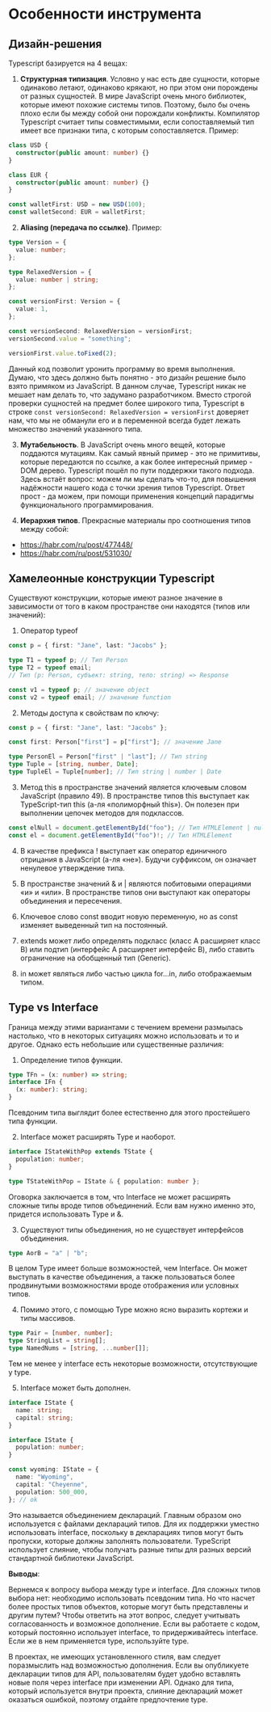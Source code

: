 # Особенности инструмента

## Дизайн-решения

Typescript базируется на 4 вещах:

1. **Структурная типизация**. Условно у нас есть две сущности, которые одинаково летают, одинаково крякают, но при этом они порождены
   от разных сущностей. В мире JavaScript очень много библиотек, которые имеют похожие системы типов. Поэтому, было бы очень плохо
   если бы между собой они порождали конфликты.
   Компилятор Typescript считает типы совместимыми, если сопоставляемый тип имеет все признаки типа, с которым сопоставляется.
   Пример:

```ts
class USD {
  constructor(public amount: number) {}
}

class EUR {
  constructor(public amount: number) {}
}

const walletFirst: USD = new USD(100);
const walletSecond: EUR = walletFirst;
```

2. **Aliasing (передача по ссылке)**. Пример:

```ts
type Version = {
  value: number;
};

type RelaxedVersion = {
  value: number | string;
};

const versionFirst: Version = {
  value: 1,
};

const versionSecond: RelaxedVersion = versionFirst;
versionSecond.value = "something";

versionFirst.value.toFixed(2);
```

Данный код позволит уронить программу во время выполнения. Думаю, что здесь должно быть понятно - это дизайн решение было взято примяком
из JavaScript. В данном случае, Typescript никак не мешает нам делать то, что задумано разработчиком. Вместо строгой проверки сущностей
на предмет более широкого типа, Typescript в строке `const versionSecond: RelaxedVersion = versionFirst` доверяет нам, что мы не обманули его
и в переменной всегда будет лежать множество значений указанного типа.

3. **Мутабельность**. В JavaScript очень много вещей, которые поддаются мутациям. Как самый явный пример - это не примитивы,
   которые передаются по ссылке, а как более интересный пример - DOM дерево. Typescript пошёл по пути поддержки такого подхода.
   Здесь встаёт вопрос: можем ли мы сделать что-то, для повышения надёжности нашего кода с точки зрения типов Typescript.
   Ответ прост - да можем, при помощи применения концепций парадигмы функционального программирования.

4. **Иерархия типов**. Прекрасные материалы про соотношения типов между собой:

- <https://habr.com/ru/post/477448/>
- <https://habr.com/ru/post/531030/>

## Хамелеонные конструкции Typescript

Существуют конструкции, которые имеют разное значение в зависимости
от того в каком пространстве они находятся (типов или значений):

1. Оператор typeof

```ts
const p = { first: "Jane", last: "Jacobs" };

type T1 = typeof p; // Тип Person
type T2 = typeof email;
// Тип (p: Person, субъект: string, тело: string) => Response

const v1 = typeof p; // значение object
const v2 = typeof email; // значение function
```

2. Методы доступа к свойствам по ключу:

```ts
const p = { first: "Jane", last: "Jacobs" };

const first: Person["first"] = p["first"]; // значение Jane

type PersonEl = Person["first" | "last"]; // Тип string
type Tuple = [string, number, Date];
type TupleEl = Tuple[number]; // Тип string | number | Date
```

3. Метод this в пространстве значений является ключевым словом
   JavaScript (правило 49). В пространстве типов this выступает как
   TypeScript-тип this (а-ля «полиморфный this»). Он полезен при выполнении цепочек методов для подклассов.

```ts
const elNull = document.getElementById("foo"); // Тип HTMLElement | null
const el = document.getElementById("foo")!; // Тип HTMLElement
```

4. В качестве префикса ! выступает как оператор единичного отрицания
   в JavaScript (а-ля «не»). Будучи суффиксом, он означает ненулевое утверждение типа.

5. В пространстве значений & и | являются побитовыми операциями «и»
   и «или». В пространстве типов они выступают как операторы объединения и пересечения.

6. Ключевое слово const вводит новую переменную, но as const изменяет
   выведенный тип на постоянный.

7. extends может либо определять подкласс (класс А расширяет класс B)
   или подтип (интерфейс A расширяет интерфейс B), либо ставить ограничение на обобщенный тип (Generic<T extends number>).

8. in может являться либо частью цикла for…in, либо отображаемым типом.

## Type vs Interface

Граница между этими вариантами с течением времени размылась настолько,
что в некоторых ситуациях можно использовать и то и другое.
Однако есть небольшие или существенные различия:

1. Определение типов функции.

```ts
type TFn = (x: number) => string;
interface IFn {
  (x: number): string;
}
```

Псевдоним типа выглядит более естественно для этого простейшего типа
функции.

2. Interface может расширять Type и наоборот.

```ts
interface IStateWithPop extends TState {
  population: number;
}

type TStateWithPop = IState & { population: number };
```

Оговорка заключается в том, что
Interface не может расширять сложные типы вроде типов объединений.
Если вам нужно именно это, придется использовать Type и &.

3. Cуществуют типы объединения, но не существует интерфейсов объединения.

```ts
type AorB = "a" | "b";
```

В целом Type имеет больше возможностей, чем Interface.
Он может выступать в качестве объединения, а также пользоваться более продвинутыми возможностями вроде
отображения или условных типов.

4. Помимо этого, с помощью Type можно ясно выразить кортежи и типы массивов.

```ts
type Pair = [number, number];
type StringList = string[];
type NamedNums = [string, ...number[]];
```

Тем не менее у interface есть некоторые возможности, отсутствующие у type.

5. Interface может быть дополнен.

```ts
interface IState {
  name: string;
  capital: string;
}

interface IState {
  population: number;
}

const wyoming: IState = {
  name: "Wyoming",
  capital: "Cheyenne",
  population: 500_000,
}; // ok
```

Это называется объединением деклараций. Главным образом оно используется с файлами деклараций типов.
Для их поддержки уместно использовать interface, поскольку в декларациях типов могут быть пропуски,
которые должны заполнять пользователи. TypeScript использует слияние, чтобы получать разные типы для разных
версий стандартной библиотеки JavaScript.

**Выводы**:

Вернемся к вопросу выбора между type и interface. Для сложных типов
выбора нет: необходимо использовать псевдоним типа. Но что насчет
более простых типов объектов, которые могут быть представлены и другим
путем? Чтобы ответить на этот вопрос, следует учитывать согласованность и возможное дополнение.
Если вы работаете с кодом, который постоянно использует interface, то придерживайтесь interface. Если же
в нем применяется type, используйте type.

В проектах, не имеющих установленного стиля, вам следует поразмыслить
над возможностью дополнения. Если вы опубликуете декларации типов для
API, пользователям будет удобно вставлять новые поля через interface при
изменении API. Однако для типа, который используется внутри проекта,
слияние деклараций может оказаться ошибкой, поэтому отдайте предпочтение type.
